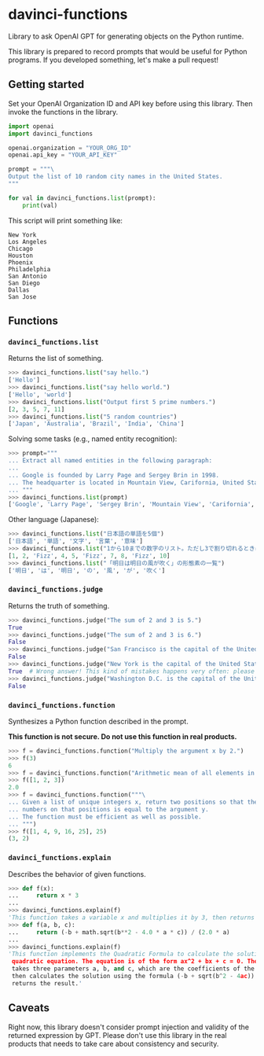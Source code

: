 # davinci-functions
Library to ask OpenAI GPT for generating objects on the Python runtime.

This library is prepared to record prompts that would be useful for Python programs.
If you developed something, let's make a pull request!


## Getting started

Set your OpenAI Organization ID and API key before using this library.
Then invoke the functions in the library.

```python
import openai
import davinci_functions

openai.organization = "YOUR_ORG_ID"
openai.api_key = "YOUR_API_KEY"

prompt = """\
Output the list of 10 random city names in the United States.
"""

for val in davinci_functions.list(prompt):
    print(val)
```

This script will print something like:

```
New York
Los Angeles
Chicago
Houston
Phoenix
Philadelphia
San Antonio
San Diego
Dallas
San Jose
```


## Functions

### `davinci_functions.list`

Returns the list of something.

```python
>>> davinci_functions.list("say hello.")
['Hello']
>>> davinci_functions.list("say hello world.")
['Hello', 'world']
>>> davinci_functions.list("Output first 5 prime numbers.")
[2, 3, 5, 7, 11]
>>> davinci_functions.list("5 random countries")
['Japan', 'Australia', 'Brazil', 'India', 'China']
```

Solving some tasks (e.g., named entity recognition):

```python
>>> prompt="""
... Extract all named entities in the following paragraph:
... 
... Google is founded by Larry Page and Sergey Brin in 1998.
... The headquarter is located in Mountain View, Carifornia, United States.
... """
>>> davinci_functions.list(prompt)
['Google', 'Larry Page', 'Sergey Brin', 'Mountain View', 'Carifornia', 'United States']
```

Other language (Japanese):

```python
>>> davinci_functions.list("日本語の単語を5個")
['日本語', '単語', '文字', '言葉', '意味']
>>> davinci_functions.list("1から10までの数字のリスト。ただし3で割り切れるときはFizzにしてください。")
[1, 2, 'Fizz', 4, 5, 'Fizz', 7, 8, 'Fizz', 10]
>>> davinci_functions.list("「明日は明日の風が吹く」の形態素の一覧")
['明日', 'は', '明日', 'の', '風', 'が', '吹く']
```

### `davinci_functions.judge`

Returns the truth of something.

```python
>>> davinci_functions.judge("The sum of 2 and 3 is 5.")
True
>>> davinci_functions.judge("The sum of 2 and 3 is 6.")
False
>>> davinci_functions.judge("San Francisco is the capital of the United States.")
False
>>> davinci_functions.judge("New York is the capital of the United States.")
True  # Wrong answer! This kind of mistakes happens very often: please take care.
>>> davinci_functions.judge("Washington D.C. is the capital of the United States. How about New York?")
False
```

### `davinci_functions.function`

Synthesizes a Python function described in the prompt.

**This function is not secure. Do not use this function in real products.**

```python
>>> f = davinci_functions.function("Multiply the argument x by 2.")
>>> f(3)
6
>>> f = davinci_functions.function("Arithmetic mean of all elements in the list x.")
>>> f([1, 2, 3])
2.0
>>> f = davinci_functions.function("""\
... Given a list of unique integers x, return two positions so that the sum of the
... numbers on that positions is equal to the argument y.
... The function must be efficient as well as possible.
... """)
>>> f([1, 4, 9, 16, 25], 25)
(3, 2)
```

### `davinci_functions.explain`

Describes the behavior of given functions.

```python
>>> def f(x):
...     return x * 3
... 
>>> davinci_functions.explain(f)
'This function takes a variable x and multiplies it by 3, then returns the result.'
>>> def f(a, b, c):
...     return (-b + math.sqrt(b**2 - 4.0 * a * c)) / (2.0 * a)
... 
>>> davinci_functions.explain(f)
'This function implements the Quadratic Formula to calculate the solution of a ...
 quadratic equation. The equation is of the form ax^2 + bx + c = 0. The function ...
 takes three parameters a, b, and c, which are the coefficients of the equation. It ...
 then calculates the solution using the formula (-b + sqrt(b^2 - 4ac)) / (2a) and ...
 returns the result.'
```


## Caveats

Right now, this library doesn't consider prompt injection and validity of the returned
expression by GPT. Please don't use this library in the real products that needs to
take care about consistency and security.
